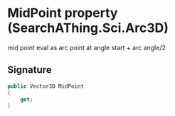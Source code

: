 # MidPoint property (SearchAThing.Sci.Arc3D)
mid point eval as arc point at angle start + arc angle/2

## Signature
```csharp
public Vector3D MidPoint
{
    get;
}
```

